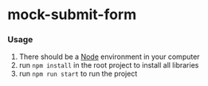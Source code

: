 # mock-submit-form


### Usage
1. There should be a [Node](https://nodejs.org/en/download/) environment in your computer
2. run `npm install` in the root project to install all libraries
3. run `npm run start` to run the project
